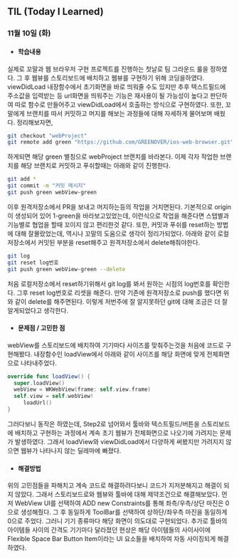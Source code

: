 ## TIL (Today I Learned)

### 11월 10일 (화)

- #### 학습내용
실제로 꼬말과 웹 브라우저 구현 프로젝트를 진행하는 첫날로 팀 그라운드 룰을 정하였다. 그 후 웹뷰를 스토리보드에 배치하고 웹뷰를 구현하기 위해 코딩을하였다. viewDidLoad 내장함수에서 초기화면을 바로 띄워줄 수도 있지만 추후 텍스트필드에 주소값을 입력받는 등 url화면을 띄워주는 기능은 재사용이 될 가능성이 높다고 판단하여 따로 함수로 만들어주고 viewDidLoad에서 호출하는 방식으로 구현하였다. 또한, 꼬말에게 브랜치를 따서 커밋하고 머지를 해보는 과정들에 대해 자세하게 물어보며 배웠다. 정리해보자면, 
```bash
git checkout "webProject"
git remote add green "https://github.com/GREENOVER/ios-web-browser.git"
```
하게되면 해당 green 별칭으로 webProject 브랜치를 바라본다. 이제 각자 작업한 브랜치를 해당 브랜치로 커밋하고 푸쉬할때는 아래와 같이 진행한다.
```bash
git add *
git commit -m "커밋 메시지"
git push green webView-green
```
이후 원격저장소에서 PR을 보내고 머지하는등의 작업을 거치면된다. 기본적으로 origin이 생성되어 있어 1-green을 바라보고있었는데, 이런식으로 작업을 해준다면 스텝별과 기능별로 협업을 할때 꼬이지 않고 편리한것 같다.
또한, 커밋과 푸쉬를 reset하는 방법에 대해 잘몰랐었는데, 역시나 꼬말의 도움으로 생각이 정리가되었다. 아래와 같이 로컬저장소에서 커밋된 부분을 reset해주고 원격저장소에서 delete해줘야한다.
```bash
git log
git reset log번호
git push green webView-green --delete
```
처음 로컬저장소에서 reset하기위해서 git log를 봐서 원하는 시점의 log번호를 확인한다.
그후 reset log번호로 리셋을 해준다. 만약 기존에 원격저장소로 push를 했다면 위와 같이 delete를 해주면된다.
이렇게 저번주에 잘 알지못하던 git에 대해 조금은 더 잘알게되었다고 생각한다.

- #### 문제점 / 고민한 점
webView를 스토리보드에 배치하여 기기마다 사이즈를 맞춰주는것을 처음에 코드로 구현해봤다. 내장함수인 loadView에서 아래와 같이 사이즈를 해당 화면에 맞게 전체화면으로 나타내주었다.  
```swift
override func loadView() {
  super.loadView()
  webView = WKWebView(frame: self.view.frame)
  self.view = self.webView!
     loadUrl()
} 
```
그러다보니 동작은 하였는데, Step2로 넘어와서 툴바와 텍스트필드/버튼을 스토리보드에 배치하고 구현하는 과정에서 계속 초기 웹뷰가 전체화면으로 나오기에 가려지는 문제가 발생하였다.
그래서 loadView와 viewDidLoad에서 다양하게 써봤지만 가려지지 않으면 웹뷰가 나타나지 않는 딜레마에 빠졌다.

- #### 해결방법
위의 고민점들을 파해치고 계속 코드로 해결하려다보니 코드가 지저분해지고 해결이 되지 않았다. 그래서 스토리보드로와 웹뷰와 툴바에 대해 제약조건으로 해결해보았다. 먼저 WebView UI를 선택하여 ADD new Constraints를 통해 좌측/우측/상단 마진은 0으로 생성해줬다. 그 후 동일하게 ToolBar를 선택하여 상하단/좌우측 마진을 동일하게 0으로 주었다. 그러니 기기 종류마다 해당 화면이 의도대로 구현되었다. 추가로 툴바의 아이템들 사이의 간격도 기기마다 달라졌던 현상은 해당 아이템들의 사이사이에 Flexible Space Bar Button Item이라는 UI 요소들을 배치하여 자동 사이징되게 해결하였다.